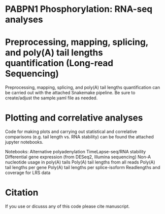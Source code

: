 # PABPN1 Phosphorylation: RNA-seq analyses

# Preprocessing, mapping, splicing, and poly(A) tail lengths quantification (Long-read Sequencing)

Preprocessing, mapping, splicing, and poly(A) tail lengths quantification can be carried out with the attached Snakemake pipeline. Be sure to create/adjust the sample.yaml file as needed.

# Plotting and correlative analyses

Code for making plots and carrying out statistical and correlative comparisons (e.g. tail length vs. RNA stability) can be found the attached jupyter notebooks. 

Notebooks:
 Alternative polyadenylation
 TimeLapse-seq/RNA stability
 Differential gene expression (from DESeq2, Illumina sequencing)
 Non-A nucleotide usage in poly(A) tails
 Poly(A) tail lengths from all reads
 Poly(A) tail lengths per gene
 Poly(A) tail lengths per splice-isoform
 Readlengths and coverage for LRS data

# Citation
If you use or dicusss any of this code please cite manuscript. 
